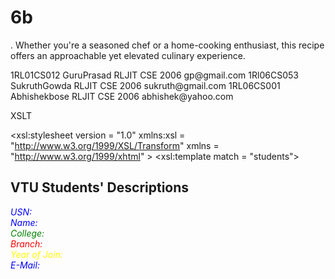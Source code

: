 # 6b
. Whether you're a seasoned chef or a home-cooking enthusiast, this recipe offers an approachable yet elevated culinary experience.
<?xml version = "1.0"?>
<?xml-stylesheet type = "text/xsl" href = "6b.xslt" ?>
<students>
   <VTU>
      <USN> 1RL01CS012 </USN>
      <name> GuruPrasad </name>
      <college> RLJIT </college>
      <branch> CSE</branch>
      <YOJ> 2006 </YOJ>
      <email> gp@gmail.com </email>
   </VTU>
   <VTU>
      <USN> 1Rl06CS053</USN>
      <name> SukruthGowda</name>
      <college> RLJIT </college>
      <branch>CSE </branch>
      <YOJ>2006</YOJ>
      <email>sukruth@gmail.com</email>
   </VTU>
   <VTU>
      <USN> 1RL06CS001</USN>
      <name>Abhishekbose</name>
      <college> RLJIT</college>
      <branch> CSE </branch>
      <YOJ>2006</YOJ>
      <email>abhishek@yahoo.com </email>
   </VTU>
</students>

XSLT

<?xml version = "1.0"?>
<xsl:stylesheet version = "1.0" xmlns:xsl = "http://www.w3.org/1999/XSL/Transform" xmlns = "http://www.w3.org/1999/xhtml" >
<xsl:template match = "students">
  <h2> VTU Students' Descriptions </h2>
  <xsl:for-each select = "VTU">
    <span style = "font-style: italic; color: blue;"> USN: </span>
<xsl:value-of select = "USN" /> <br />
    <span style = "font-style: italic; color: blue;"> Name: </span>
<xsl:value-of select = "name" /> <br />
    <span style = "font-style: italic; color: green;"> College: </span> 
<xsl:value-of select = "college" /> <br />
    <span style = "font-style: italic; color: red;"> Branch: </span> 
<xsl:value-of select = "branch" /> <br />
    <span style = "font-style: italic; color: yellow;"> Year of Join: </span> 
<xsl:value-of select = "YOJ" /> <br />
    <span style = "font-style: italic; color: blue;"> E-Mail: </span> 
<xsl:value-of select = "email" /> <br /> <br />
  </xsl:for-each>
 </xsl:template>
</xsl:stylesheet>
